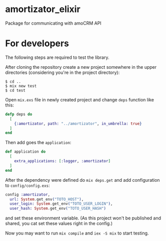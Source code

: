 # amortizator_elixir
Package for communicating with amoCRM API

# For developers

The following steps are required to test the library.

After cloning the repository create a new project somewhere in the upper directories (considering you're in the project directory):

```
$ cd ..
$ mix new test
$ cd test
```

Open `mix.exs` file in newly created project and change `deps` function like this:

```elixir
defp deps do
  [
    {:amortizator, path: "../amortizator", in_umbrella: true}
  ]
end
```

Then add goes the `application`:

```elixir
def application do
  [
    extra_applications: [:logger, :amortizator]
  ]
end
```

After the dependency were defined do `mix deps.get` and add configuration to `config/config.exs`:

```elixir
config :amortizator,
  url: System.get_env("TOTO_HOST"),
  user_login: System.get_env("TOTO_USER_LOGIN"),
  user_hash: System.get_env("TOTO_USER_HASH")
```

and set these environment variable. (As this project won't be published and shared, you cat set these values right in the config.)

Now you may want to run `mix compile` and `iex -S mix` to start testing.
